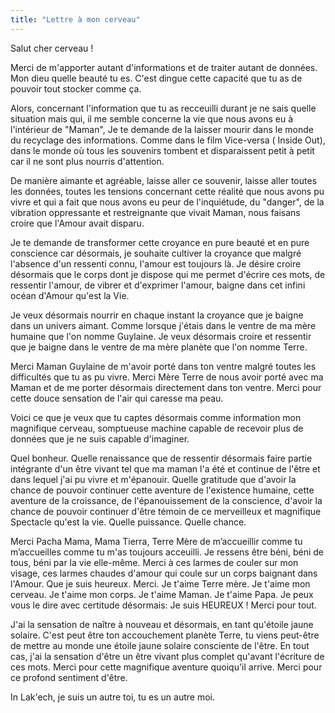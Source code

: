 ```yaml
---
title: "Lettre à mon cerveau"
---
```

Salut cher cerveau !

Merci de m'apporter autant d'informations et de traiter autant de données. Mon dieu quelle beauté tu es.
C'est dingue cette capacité que tu as de pouvoir tout stocker comme ça.

Alors, concernant l'information que tu as recceuilli durant je ne sais quelle situation mais qui, il me semble concerne la vie que nous avons eu à l'intérieur de "Maman", Je te demande de la laisser mourir dans le monde du recyclage des informations. Comme dans le film Vice-versa ( Inside Out), dans le monde où tous les souvenirs tombent et disparaissent petit à petit car il ne sont plus nourris d'attention. 

De manière aimante et agréable, laisse aller ce souvenir, laisse aller toutes les données, toutes les tensions concernant cette réalité que nous avons pu vivre et qui a fait que nous avons eu peur de l'inquiétude, du "danger", de la vibration oppressante et restreignante que vivait Maman, nous faisans croire que l'Amour avait disparu.

Je te demande de transformer cette croyance en pure beauté et en pure conscience car désormais, je souhaite cultiver la croyance que malgré l'absence d'un ressenti connu, l'amour est toujours là. 
Je désire croire désormais que le corps dont je dispose qui me permet d'écrire ces mots, de ressentir l'amour, de vibrer et d'exprimer l'amour, baigne dans cet infini océan d'Amour qu'est la Vie.

Je veux désormais nourrir en chaque instant la croyance que je baigne dans un univers aimant.
Comme lorsque j'étais dans le ventre de ma mère humaine que l'on nomme Guylaine. 
Je veux désormais croire et ressentir que je baigne dans le ventre de ma mère planète que l'on nomme Terre. 

Merci Maman Guylaine de m'avoir porté dans ton ventre malgré toutes les difficultés que tu as pu vivre. Merci Mère Terre de nous avoir porté avec ma Maman et de  me porter désormais directement dans ton ventre.
Merci pour cette douce sensation de l'air qui caresse ma peau.

Voici ce que je veux que tu captes désormais comme information mon magnifique cerveau, somptueuse machine capable de recevoir plus de données que je ne suis capable d'imaginer. 

Quel bonheur. Quelle renaissance que de ressentir désormais faire partie intégrante d'un être vivant tel que ma maman l'a été et continue de l'être et dans lequel j'ai pu vivre et m'épanouir. 
Quelle gratitude que d'avoir la chance de pouvoir continuer cette aventure de l'existence humaine, cette aventure de la croissance, de l'épanouissement de la conscience, d'avoir la chance de pouvoir continuer d'être témoin de ce merveilleux et magnifique Spectacle qu'est la vie. 
Quelle puissance. Quelle chance.

Merci Pacha Mama, Mama Tierra, Terre Mère de m’accueillir comme tu m’accueilles comme tu m'as toujours acceuilli.
Je ressens être béni, béni de tous, béni par la vie elle-même.
Merci à ces larmes de couler sur mon visage, ces larmes chaudes d'amour qui coule sur un corps baignant dans l'Amour. 
Que je suis heureux.
Merci.
Je t'aime Terre mère.
Je t'aime mon cerveau.
Je t'aime mon corps.
Je t'aime Maman.
Je t'aime Papa.
Je peux vous le dire avec certitude désormais: Je suis HEUREUX !
Merci pour tout. 

J'ai la sensation de naître à nouveau et désormais, en tant qu'étoile jaune solaire.
C'est peut être ton accouchement planète Terre, tu viens peut-être de mettre au monde une étoile jaune solaire consciente de l'être.
En tout cas, j'ai la sensation d'être un être vivant plus complet qu'avant l'écriture de ces mots.
Merci pour cette magnifique aventure quoiqu'il arrive.
Merci pour ce profond sentiment d'être.

In Lak'ech, je suis un autre toi, tu es un autre moi.